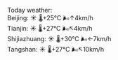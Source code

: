 Today weather:  
Beijing: ☀️   🌡️+25°C 🌬️↑4km/h  
Tianjin: ☀️   🌡️+27°C 🌬️↖4km/h  
Shijiazhuang: ☀️   🌡️+30°C 🌬️←7km/h  
Tangshan: ☀️   🌡️+27°C 🌬️↖10km/h  
